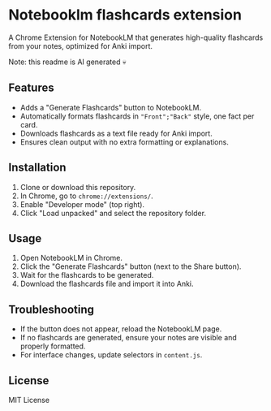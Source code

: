 # Notebooklm flashcards extension

A Chrome Extension for NotebookLM that generates high-quality flashcards from your notes, optimized for Anki import.

Note: this readme is AI generated 💀

## Features

- Adds a "Generate Flashcards" button to NotebookLM.
- Automatically formats flashcards in `"Front";"Back"` style, one fact per card.
- Downloads flashcards as a text file ready for Anki import.
- Ensures clean output with no extra formatting or explanations.

## Installation

1. Clone or download this repository.
2. In Chrome, go to `chrome://extensions/`.
3. Enable "Developer mode" (top right).
4. Click "Load unpacked" and select the repository folder.

## Usage

1. Open NotebookLM in Chrome.
2. Click the "Generate Flashcards" button (next to the Share button).
3. Wait for the flashcards to be generated.
4. Download the flashcards file and import it into Anki.

## Troubleshooting

- If the button does not appear, reload the NotebookLM page.
- If no flashcards are generated, ensure your notes are visible and properly formatted.
- For interface changes, update selectors in `content.js`.

## License

MIT License
